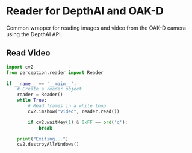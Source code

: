 # Reader for DepthAI and OAK-D
Common wrapper for reading images and video from the OAK-D camera using the DepthAI API.

## Read Video
```python
import cv2
from perception.reader import Reader

if __name__ == '__main__':
    # Create a reader object
    reader = Reader()
    while True:
        # Read frames in a while loop
        cv2.imshow("Video", reader.read())

        if cv2.waitKey(1) & 0xFF == ord('q'):
            break

    print("Exiting...")
    cv2.destroyAllWindows()
```
